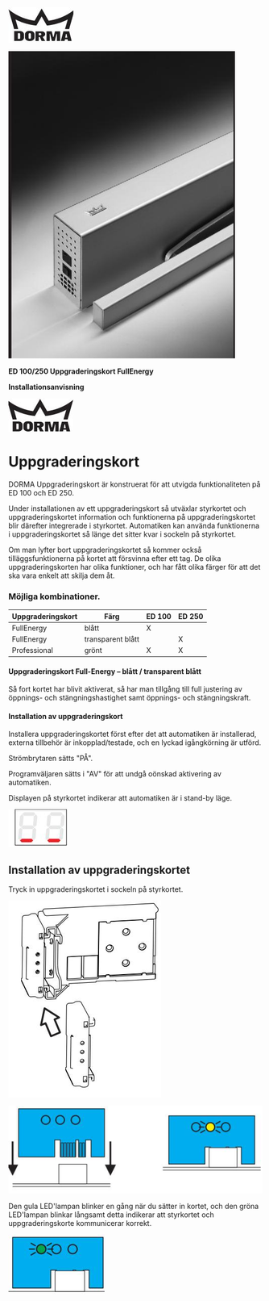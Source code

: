 ![](_page_0_Picture_0.jpeg)

![](_page_0_Picture_1.jpeg)

**ED 100/250 Uppgraderingskort FullEnergy**

**Installationsanvisning**

![](_page_1_Picture_2.jpeg)

# **Uppgraderingskort**

DORMA Uppgraderingskort är konstruerat för att utvigda funktionaliteten på ED 100 och ED 250.

Under installationen av ett uppgraderingskort så utväxlar styrkortet och uppgraderingskortet information och funktionerna på uppgraderingskortet blir därefter integrerade i styrkortet. Automatiken kan använda funktionerna i uppgraderingskortet så länge det sitter kvar i sockeln på styrkortet.

Om man lyfter bort uppgraderingskortet så kommer också tilläggsfunktionerna på kortet att försvinna efter ett tag. De olika uppgraderingskorten har olika funktioner, och har fått olika färger för att det ska vara enkelt att skilja dem åt.

### **Möjliga kombinationer.**

| Uppgraderingskort | Färg              | ED 100 | ED 250 |
|-------------------|-------------------|--------|--------|
| FullEnergy        | blått             | X      |        |
| FullEnergy        | transparent blått |        | X      |
| Professional      | grönt             | X      | X      |

#### **Uppgraderingskort Full-Energy – blått / transparent blått**

Så fort kortet har blivit aktiverat, så har man tillgång till full justering av öppnings- och stängningshastighet samt öppnings- och stängningskraft.

#### **Installation av uppgraderingskort**

Installera uppgraderingskortet först efter det att automatiken är installerad, externa tillbehör är inkopplad/testade, och en lyckad igångkörning är utförd.

Strömbrytaren sätts "PÅ".

Programväljaren sätts i "AV" för att undgå oönskad aktivering av automatiken.

Displayen på styrkortet indikerar att automatiken är i stand-by läge.

![](_page_1_Picture_16.jpeg)

## **Installation av uppgraderingskortet**

Tryck in uppgraderingskortet i sockeln på styrkortet.

![](_page_1_Picture_19.jpeg)

![](_page_1_Figure_20.jpeg)

Den gula LED'lampan blinker en gång när du sätter in kortet, och den gröna LED'lampan blinkar långsamt detta indikerar att styrkortet och uppgraderingskorte kommunicerar korrekt.

![](_page_1_Picture_22.jpeg)